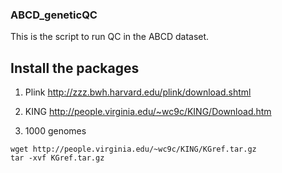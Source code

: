 ### ABCD_geneticQC

This is the script to run QC in the ABCD dataset.

## Install the packages

1. Plink
http://zzz.bwh.harvard.edu/plink/download.shtml

2. KING
http://people.virginia.edu/~wc9c/KING/Download.htm

3. 1000 genomes
```{bash}
wget http://people.virginia.edu/~wc9c/KING/KGref.tar.gz
tar -xvf KGref.tar.gz
```

###
